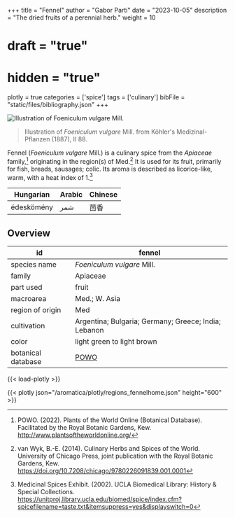 +++
title = "Fennel"
author = "Gabor Parti"
date = "2023-10-05"
description = "The dried fruits of a perennial herb."
weight = 10
# draft = "true"
# hidden = "true"
plotly = true
categories = ['spice']
tags = ['culinary']
bibFile = "static/files/bibliography.json"
+++

![Illustration of *Foeniculum vulgare* Mill.](/images/illustrations/fennel.png?width=25vw "Illustration of *Foeniculum vulgare* Mill. from Köhler's Medizinal-Pflanzen (1887), II 88.")

>Illustration of *Foeniculum vulgare* Mill. from Köhler's Medizinal-Pflanzen (1887), II 88.

Fennel (*Foeniculum vulgare* Mill.) is a culinary spice from the *Apiaceae* family,[^powo] originating in the region(s) of Med.[^van_wyk_culinary_2014] It is used for its fruit, primarily for fish, breads, sausages; colic. Its aroma is described as licorice-like, warm, with a heat index of 1.[^ucla_medicinal_2002]

| Hungarian|Arabic|Chinese|
|----------|------|-------|
|édeskömény|  شمر |   茴香  |

## Overview

|        id        |                       fennel                       |
|------------------|----------------------------------------------------|
|   species name   |             *Foeniculum vulgare* Mill.             |
|      family      |                      Apiaceae                      |
|     part used    |                        fruit                       |
|     macroarea    |                    Med.; W. Asia                   |
| region of origin |                         Med                        |
|    cultivation   |Argentina; Bulgaria; Germany; Greece; India; Lebanon|
|       color      |             light green to light brown             |
|botanical database| [POWO](https://powo.science.kew.org/taxon/842680-1)|

{{< load-plotly >}}

{{< plotly json="/aromatica/plotly/regions_fennelhome.json" height="600" >}}

[^powo]: POWO. (2022). Plants of the World Online (Botanical Database). Facilitated by the Royal Botanic Gardens, Kew. http://www.plantsoftheworldonline.org/
[^van_wyk_culinary_2014]: van Wyk, B.-E. (2014). Culinary Herbs and Spices of the World. University of Chicago Press, joint publication with the Royal Botanic Gardens, Kew. https://doi.org/10.7208/chicago/9780226091839.001.0001
[^ucla_medicinal_2002]: Medicinal Spices Exhibit. (2002). UCLA Biomedical Library: History & Special Collections. https://unitproj.library.ucla.edu/biomed/spice/index.cfm?spicefilename=taste.txt&itemsuppress=yes&displayswitch=0

